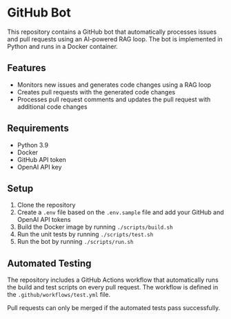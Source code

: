 # GitHub Bot

This repository contains a GitHub bot that automatically processes issues and pull requests using an AI-powered RAG loop. The bot is implemented in Python and runs in a Docker container.

## Features

- Monitors new issues and generates code changes using a RAG loop
- Creates pull requests with the generated code changes
- Processes pull request comments and updates the pull request with additional code changes

## Requirements

- Python 3.9
- Docker
- GitHub API token
- OpenAI API key

## Setup

1. Clone the repository
2. Create a `.env` file based on the `.env.sample` file and add your GitHub and OpenAI API tokens
3. Build the Docker image by running `./scripts/build.sh`
4. Run the unit tests by running `./scripts/test.sh` 
5. Run the bot by running `./scripts/run.sh`

## Automated Testing

The repository includes a GitHub Actions workflow that automatically runs the build and test scripts on every pull request. The workflow is defined in the `.github/workflows/test.yml` file.

Pull requests can only be merged if the automated tests pass successfully.